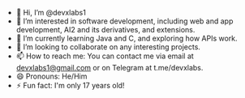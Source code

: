 
- 👋 Hi, I’m @devxlabs1
- 👀 I’m interested in software development, including web and app development, AI2 and its derivatives, and extensions.
- 🌱 I’m currently learning Java and C, and exploring how APIs work.
- 💞️ I’m looking to collaborate on any interesting projects.
- 📫 How to reach me: You can contact me via email at devxlabs1@gmail.com or on Telegram at t.me/devxlabs.
- 😄 Pronouns: He/Him
- ⚡ Fun fact: I'm only 17 years old!
